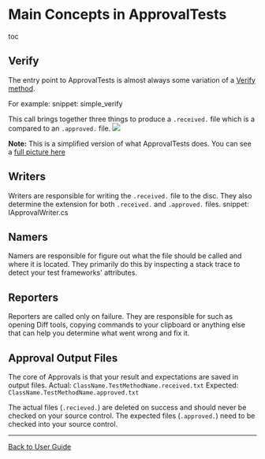 # Main Concepts in ApprovalTests

toc

## Verify
The entry point to ApprovalTests is almost always some variation of a [Verify method](Verify.md).

For example: 
snippet: simple_verify

This call brings together three things to produce a `.received.` file which is a compared to an `.approved.` file.
![](MainConceptsSimplified.svg)

**Note:** This is a simplified version of what ApprovalTests does. You can see a [full picture here](MainConceptsComplete.svg)

## Writers
Writers are responsible for writing the `.received.` file to the disc.
They also determine the extension for both `.received.` and `.approved.` files.
snippet: IApprovalWriter.cs

## Namers
Namers are responsible for figure out what the file should be called and where it is located.
They primarily do this by inspecting a stack trace to detect your test frameworks' attributes.

## Reporters
Reporters are called only on failure.
They are responsible for such as opening Diff tools, copying commands to your clipboard or anything else that can help you determine what went wrong and fix it. 

## Approval Output Files
The core of Approvals is that your result and expectations are saved in output files.
Actual: `ClassName.TestMethodName.received.txt`
Expected: `ClassName.TestMethodName.approved.txt`

The actual files (`.recieved.`) are deleted on success and should never be checked on your source control.
The expected files (`.approved.`) need to be checked into your source control.

---

[Back to User Guide](../readme.md#top)